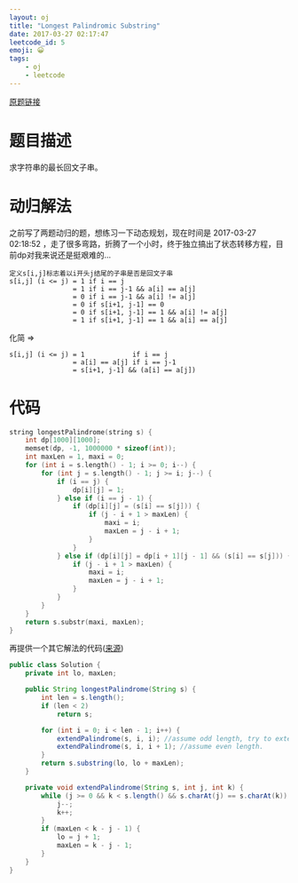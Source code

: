 ```yaml
---
layout: oj
title: "Longest Palindromic Substring"
date: 2017-03-27 02:17:47
leetcode_id: 5
emoji: 😀
tags:
    - oj
    - leetcode
---
```

[原题链接](https://leetcode.com/problems/longest-palindromic-substring/#/description)

# 题目描述
求字符串的最长回文子串。

# 动归解法
之前写了两题动归的题，想练习一下动态规划，现在时间是 2017-03-27 02:18:52 ，走了很多弯路，折腾了一个小时，终于独立搞出了状态转移方程，目前dp对我来说还是挺艰难的...

```text
定义s[i,j]标志着以i开头j结尾的子串是否是回文子串
s[i,j] (i <= j) = 1 if i == j
                = 1 if i == j-1 && a[i] == a[j]
                = 0 if i == j-1 && a[i] != a[j]
                = 0 if s[i+1, j-1] == 0
                = 0 if s[i+1, j-1] == 1 && a[i] != a[j]
                = 1 if s[i+1, j-1] == 1 && a[i] == a[j]
```
化简 =>
```text
s[i,j] (i <= j) = 1            if i == j
                = a[i] == a[j] if i == j-1
                = s[i+1, j-1] && (a[i] == a[j])
```
# 代码

```c
string longestPalindrome(string s) {
    int dp[1000][1000];
    memset(dp, -1, 1000000 * sizeof(int));
    int maxLen = 1, maxi = 0;
    for (int i = s.length() - 1; i >= 0; i--) {
        for (int j = s.length() - 1; j >= i; j--) {
            if (i == j) {
                dp[i][j] = 1;
            } else if (i == j - 1) {
                if (dp[i][j] = (s[i] == s[j])) {
                    if (j - i + 1 > maxLen) {
                        maxi = i;
                        maxLen = j - i + 1;
                    }
                }
            } else if (dp[i][j] = dp[i + 1][j - 1] && (s[i] == s[j])) {
                if (j - i + 1 > maxLen) {
                    maxi = i;
                    maxLen = j - i + 1;
                }
            }
        }
    }
    return s.substr(maxi, maxLen);
}
```

再提供一个其它解法的代码([来源](https://discuss.leetcode.com/topic/23498/very-simple-clean-java-solution))
```java
public class Solution {
    private int lo, maxLen;

    public String longestPalindrome(String s) {
        int len = s.length();
        if (len < 2)
            return s;

        for (int i = 0; i < len - 1; i++) {
            extendPalindrome(s, i, i); //assume odd length, try to extend Palindrome as possible
            extendPalindrome(s, i, i + 1); //assume even length.
        }
        return s.substring(lo, lo + maxLen);
    }

    private void extendPalindrome(String s, int j, int k) {
        while (j >= 0 && k < s.length() && s.charAt(j) == s.charAt(k)) {
            j--;
            k++;
        }
        if (maxLen < k - j - 1) {
            lo = j + 1;
            maxLen = k - j - 1;
        }
    }
}
```
